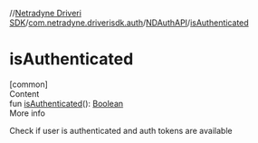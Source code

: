 //[Netradyne Driveri SDK](../../index.md)/[com.netradyne.driverisdk.auth](../index.md)/[NDAuthAPI](index.md)/[isAuthenticated](is-authenticated.md)



# isAuthenticated  
[common]  
Content  
fun [isAuthenticated](is-authenticated.md)(): [Boolean](https://kotlinlang.org/api/latest/jvm/stdlib/kotlin/-boolean/index.html)  
More info  


Check if user is authenticated and auth tokens are available

  



